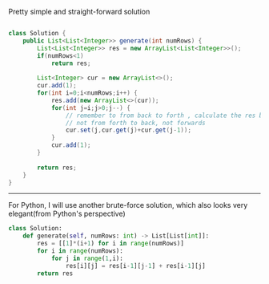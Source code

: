 
Pretty simple and straight-forward solution

```Java

class Solution {
    public List<List<Integer>> generate(int numRows) {
        List<List<Integer>> res = new ArrayList<List<Integer>>();
        if(numRows<1)
            return res;
        
        List<Integer> cur = new ArrayList<>();
        cur.add(1);
        for(int i=0;i<numRows;i++) {
            res.add(new ArrayList<>(cur));
            for(int j=i;j>0;j--) {
                // remember to from back to forth , calculate the res backwards
                // not from forth to back, not forwards
                cur.set(j,cur.get(j)+cur.get(j-1));
            }
            cur.add(1);
        }
        
        return res;
    }
}

```

---

For Python, I will use another brute-force solution, which also looks
very elegant(from Python's perspective)


```Python
class Solution:
    def generate(self, numRows: int) -> List[List[int]]:
        res = [[1]*(i+1) for i in range(numRows)]
        for i in range(numRows):
            for j in range(1,i):
                res[i][j] = res[i-1][j-1] + res[i-1][j]
        return res

```